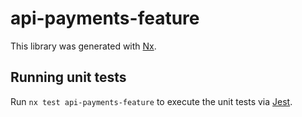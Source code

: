 # api-payments-feature

This library was generated with [Nx](https://nx.dev).

## Running unit tests

Run `nx test api-payments-feature` to execute the unit tests via [Jest](https://jestjs.io).
